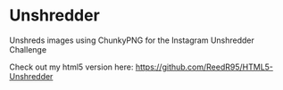 Unshredder
==========

Unshreds images using ChunkyPNG for the Instagram Unshredder Challenge

Check out my html5 version here: https://github.com/ReedR95/HTML5-Unshredder
